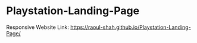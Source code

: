# Playstation-Landing-Page
Responsive Website
Link: https://raoul-shah.github.io/Playstation-Landing-Page/

